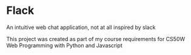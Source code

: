 # Flack

An intuitive web chat application, not at all inspired by slack 

This project was created as part of my course requirements for CS50W Web Programming with Python and Javascript

